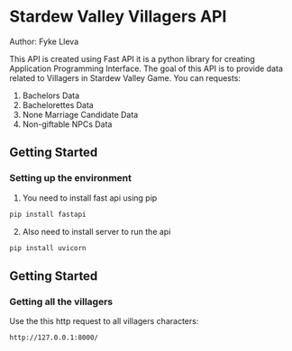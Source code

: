 # Stardew Valley Villagers API

Author: Fyke Lleva

This API is created using Fast API it is a python library for creating Application Programming Interface. The goal of this API is to provide data related to Villagers in Stardew Valley Game. You can requests:

1. Bachelors Data
2. Bachelorettes Data
3. None Marriage Candidate Data
4. Non-giftable NPCs Data

## Getting Started

### Setting up the environment

1. You need to install fast api using pip

```python
pip install fastapi
```

2. Also need to install server to run the api

```python
pip install uvicorn
```

## Getting Started

### Getting all the villagers

Use the this http request to all villagers characters:

```
http://127.0.0.1:8000/
```